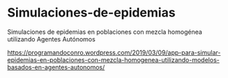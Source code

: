 # Simulaciones-de-epidemias
Simulaciones de epidemias en poblaciones con mezcla homogénea utilizando Agentes Autónomos

https://programandoconro.wordpress.com/2019/03/09/app-para-simular-epidemias-en-poblaciones-con-mezcla-homogenea-utilizando-modelos-basados-en-agentes-autonomos/
